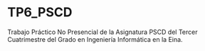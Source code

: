 # TP6_PSCD
Trabajo Práctico No Presencial de la Asignatura PSCD del Tercer Cuatrimestre del Grado en Ingeniería Informática en la Eina. 
